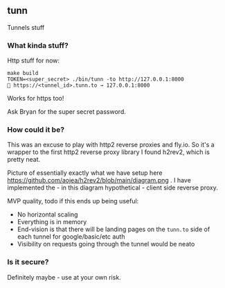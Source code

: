 ## tunn

Tunnels stuff

### What kinda stuff?

Http stuff for now:

```
make build
TOKEN=<super_secret> ./bin/tunn -to http://127.0.0.1:8000
🔗 https://<tunnel_id>.tunn.to → 127.0.0.1:8000
```

Works for https too!

Ask Bryan for the super secret password.

### How could it be?

This was an excuse to play with http2 reverse proxies and fly.io. So it's a wrapper to the first http2 reverse proxy library I found h2rev2, which is pretty neat.

Picture of essentially exactly what we have setup here https://github.com/aojea/h2rev2/blob/main/diagram.png . I have implemented the - in this diagram hypothetical - client side reverse proxy.

MVP quality, todo if this ends up being useful:
* No horizontal scaling
* Everything is in memory
* End-vision is that there will be landing pages on the `tunn.to` side of each tunnel for google/basic/etc auth
* Visibility on requests going through the tunnel would be neato

### Is it secure?

Definitely maybe - use at your own risk.
